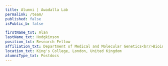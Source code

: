 ```yaml
---
title: Alumni | Awadalla Lab
permalink: /team/
published: false
isPublic_b: false

firstName_txt: Alan
lastName_txt: Hodgkinson
position_txt: Research Fellow
affiliation_txt: Department of Medical and Molecular Genetics<br/>Bioinformatics and Population Genomics Group
location_txt: King's College, London, United Kingdom
alumniType_txt: Postdocs
---
```


